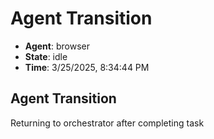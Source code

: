 # Agent Transition

- **Agent**: browser
- **State**: idle
- **Time**: 3/25/2025, 8:34:44 PM

## Agent Transition

Returning to orchestrator after completing task

